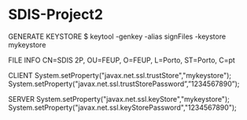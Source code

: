 # SDIS-Project2

GENERATE KEYSTORE
$ keytool -genkey -alias signFiles -keystore mykeystore

FILE INFO
CN=SDIS 2P, OU=FEUP, O=FEUP, L=Porto, ST=Porto, C=pt

CLIENT
System.setProperty("javax.net.ssl.trustStore","mykeystore");
System.setProperty("javax.net.ssl.trustStorePassword”,”1234567890”);

SERVER
System.setProperty("javax.net.ssl.keyStore","mykeystore");
System.setProperty("javax.net.ssl.keyStorePassword","1234567890");
